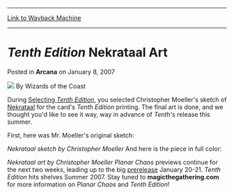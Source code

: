 
---
[Link to Wayback Machine](https://web.archive.org/web/20210515055140/https://magic.wizards.com/en/articles/archive/arcana/tenth-edition-nekrataal-art-2007-01-08)

[_metadata_:author]:- "Wizards of the Coast"
[_metadata_:description]:- "During Selecting Tenth Edition, you selected Christopher Moeller's sketch of Nekrataal for the card's Tenth Edition printing. The final art is done, and we thought you'd like to see it way, way in advance of Tenth's release this summer.First, here was Mr. Moeller's original sketch: Nekrataal sketch by Christopher Moeller And here is the piece in full color: Nekrataal art by"
[_metadata_:generator]:- "Drupal 7 (http://drupal.org)"
[_metadata_:node]:- "705921"
[_metadata_:publish_date]:- "2007-01-08"
[_metadata_:source]:- "div-main-content"
[_metadata_:title]:- "Tenth Edition Nekrataal Art"
[_metadata_:wayback_capture_timestamp]:- "2021-05-15 05:51:40"
[_metadata_:wayback_raw_url]:- "https://web.archive.org/web/20210515055140id_/https://magic.wizards.com/en/articles/archive/arcana/tenth-edition-nekrataal-art-2007-01-08"
[_metadata_:wayback_url]:- "https://magic.wizards.com/en/articles/archive/arcana/tenth-edition-nekrataal-art-2007-01-08"
---


*Tenth Edition* Nekrataal Art
=============================



 Posted in **Arcana**
 on January 8, 2007 






![](https://media.magic.wizards.com/styles/auth_small/public/images/person/wizards_author.jpg)
By Wizards of the Coast











During [Selecting *Tenth Edition*](/en/node/642121), you selected Christopher Moeller's sketch of [Nekrataal](http://gatherer.wizards.com/Pages/Card/Details.aspx?name=Nekrataal) for the card's *Tenth Edition* printing. The final art is done, and we thought you'd like to see it way, way in advance of *Tenth's* release this summer.

First, here was Mr. Moeller's original sketch:


  
*Nekrataal sketch by Christopher Moeller*
And here is the piece in full color:


  
*Nekrataal art by Christopher Moeller*
*Planar Chaos* previews continue for the next two weeks, leading up to the big [prerelease](/en/articles/archive/planar-chaos-worldwide-prerelease-locations-2007-01-12) January 20-21. *Tenth Edition* hits shelves Summer 2007. Stay tuned to **magicthegathering.com** for more information on *Planar Chaos* and *Tenth Edition*!







